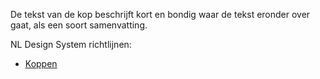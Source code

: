 <!-- @license CC0-1.0 -->

De tekst van de kop beschrijft kort en bondig waar de tekst eronder over gaat, als een soort samenvatting.

NL Design System richtlijnen:

- [Koppen](/richtlijnen/content/tekstopmaak/koppen/)

